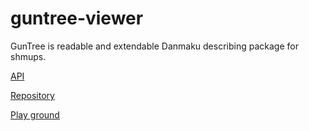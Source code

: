 # guntree-viewer

GunTree is readable and extendable Danmaku describing package for shmups.

[API](https://sankaku-deltalab.gitlab.io/guntree)

[Repository](https://github.com/sankaku-deltalab/guntree)

[Play ground](https://sankaku-deltalab.gitlab.io/guntree-viewer)
